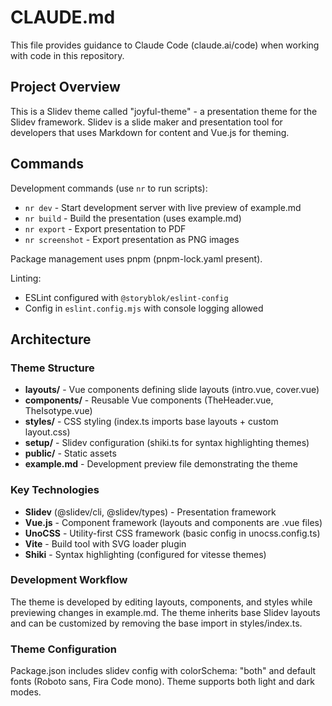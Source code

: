 # CLAUDE.md

This file provides guidance to Claude Code (claude.ai/code) when working with code in this repository.

## Project Overview

This is a Slidev theme called "joyful-theme" - a presentation theme for the Slidev framework. Slidev is a slide maker and presentation tool for developers that uses Markdown for content and Vue.js for theming.

## Commands

Development commands (use `nr` to run scripts):
- `nr dev` - Start development server with live preview of example.md
- `nr build` - Build the presentation (uses example.md)
- `nr export` - Export presentation to PDF
- `nr screenshot` - Export presentation as PNG images

Package management uses pnpm (pnpm-lock.yaml present).

Linting:
- ESLint configured with `@storyblok/eslint-config`
- Config in `eslint.config.mjs` with console logging allowed

## Architecture

### Theme Structure
- **layouts/** - Vue components defining slide layouts (intro.vue, cover.vue)
- **components/** - Reusable Vue components (TheHeader.vue, TheIsotype.vue)
- **styles/** - CSS styling (index.ts imports base layouts + custom layout.css)
- **setup/** - Slidev configuration (shiki.ts for syntax highlighting themes)
- **public/** - Static assets
- **example.md** - Development preview file demonstrating the theme

### Key Technologies
- **Slidev** (@slidev/cli, @slidev/types) - Presentation framework
- **Vue.js** - Component framework (layouts and components are .vue files)
- **UnoCSS** - Utility-first CSS framework (basic config in unocss.config.ts)
- **Vite** - Build tool with SVG loader plugin
- **Shiki** - Syntax highlighting (configured for vitesse themes)

### Development Workflow
The theme is developed by editing layouts, components, and styles while previewing changes in example.md. The theme inherits base Slidev layouts and can be customized by removing the base import in styles/index.ts.

### Theme Configuration
Package.json includes slidev config with colorSchema: "both" and default fonts (Roboto sans, Fira Code mono). Theme supports both light and dark modes.
